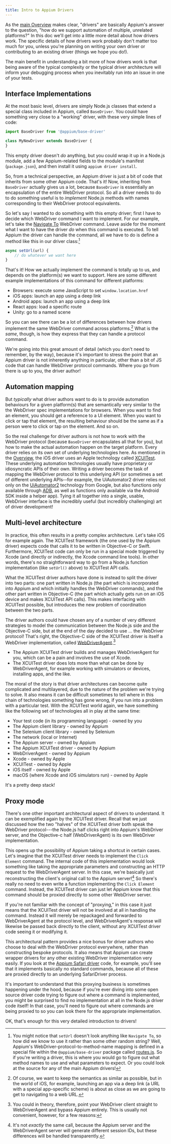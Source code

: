 ```yaml
---
title: Intro to Appium Drivers
---
```


As the [main Overview](index.md) makes clear, "drivers" are basically Appium's answer to the
question, "how do we support automation of multiple, unrelated platforms?" In this doc we'll get
into a little more detail about how drivers work. The specific details of how drivers work probably
don't matter too much for you, unless you're planning on writing your own driver or contributing to
an existing driver (things we hope you do!).

The main benefit in understanding a bit more of how drivers work is that being aware of the typical
complexity or the typical driver architecture will inform your debugging process when you
inevitably run into an issue in one of your tests.

## Interface Implementations

At the most basic level, drivers are simply Node.js classes that extend a special class included in
Appium, called `BaseDriver`. You could have something very close to a "working" driver, with these
very simple lines of code:

```js
import BaseDriver from '@appium/base-driver'

class MyNewDriver extends BaseDriver {
}
```

This empty driver doesn't *do* anything, but you could wrap it up in a Node.js module, add a few
Appium-related fields to the module's manifest (`package.json`), and then install it using `appium
driver install`.

So, from a technical perspective, an Appium driver is just a bit of code that inherits from some
other Appium code. That's it! Now, inheriting from `BaseDriver` actually gives us a lot, because
`BaseDriver` is essentially an encapsulation of the entire WebDriver protocol. So all a driver
needs to do to do something useful is to *implement* Node.js methods with names corresponding to
their WebDriver protocol equivalents.

So let's say I wanted to do something with this empty driver; first I have to decide which
WebDriver command I want to implement. For our example, let's take the [Navigate
To](https://www.w3.org/TR/webdriver1/#navigate-to) WebDriver command. Leave aside for the moment
what I want to have the driver *do* when this command is executed. To tell Appium the driver can
handle the command, all we have to do is define a method like this in our driver class:[^1]

```js
async setUrl(url) {
    // do whatever we want here
}
```

[^1]: You might notice that `setUrl` doesn't look anything like `Navigate To`, so how did we know
  to use it rather than some other random string? Well, Appium's WebDriver-protocol-to-method-name
  mapping is defined in a special file within the `@appium/base-driver` package called
  [routes.js](https://github.com/appium/appium/blob/2.0/packages/base-driver/lib/protocol/routes.js).
  So if you're writing a driver, this is where you would go to figure out what method names to use
  and what parameters to expect. Or you could look at the source for any of the main Appium
  drivers!

That's it! How we actually implement the command is totally up to us, and depends on the
platform(s) we want to support. Here are some different example implementations of this command for
different platforms:

- Browsers: execute some JavaScript to set `window.location.href`
- iOS apps: launch an app using a deep link
- Android apps: launch an app using a deep link
- React apps: load a specific route
- Unity: go to a named scene

So you can see there can be a lot of differences between how drivers implement the same WebDriver
command across platforms.[^2] What is the *same*, though, is how they express that they can handle
a protocol command.

[^2]: Of course, we want to keep the semantics as similar as possible, but in the world of iOS, for
  example, launching an app via a deep link (a URL with a special app-specific scheme) is about as
  close as we are going to get to navigating to a web URL.

We're going into this great amount of detail (which you don't need to remember, by the way),
because it's important to stress the point that an Appium driver is not inherently anything in
particular, other than a bit of JS code that can handle WebDriver protocol commands. Where you go
from there is up to you, the driver author!

## Automation mapping

But *typically* what driver authors want to do is to provide automation behaviours for a given
platform(s) that are semantically very similar to the the WebDriver spec implementations for
browsers. When you want to find an element, you should get a reference to a UI element. When you
want to click or tap that element, the resulting behaviour should be the same as if a person were
to click or tap on the element. And so on.

So the real challenge for driver authors is not how to work with the WebDriver protocol (because
`BaseDriver` encapsulates all that for you), but how to make the actual automation happen on the
target platform. Every driver relies on its own set of underlying technologies here. As mentioned
in the [Overview](index.md), the iOS driver uses an Apple technology called
[XCUITest](https://developer.apple.com/documentation/xctest/xcuielement). These underlying
automation technologies usually have proprietary or idiosyncratic APIs of their own. Writing
a driver becomes the task of mapping the WebDriver protocol to this underlying API (or sometimes
a set of different underlying APIs--for example, the UiAutomator2 driver relies not only on the
[UiAutomator2](https://developer.android.com/training/testing/other-components/ui-automator)
technology from Google, but also functions only available through
[ADB](https://developer.android.com/studio/command-line/adb), as well as functions only available
via the Android SDK inside a helper app). Tying it all together into a single, usable, WebDriver
interface is the incredibly useful (but incredibly challenging) art of driver development!

## Multi-level architecture

In practice, this often results in a pretty complex architecture. Let's take iOS for example again.
The XCUITest framework (the one used by the Appium driver) expects code that calls it to be written
in Objective-C or Swift. Furthermore, XCUITest code can only be run in a special mode triggered by
Xcode (and directly or indirectly, the Xcode command line tools). In other words, there's no
straightforward way to go from a Node.js function implementation (like `setUrl()` above) to
XCUITest API calls.

What the XCUITest driver authors have done is instead to split the driver into two parts: one part
written in Node.js (the part which is incorporated into Appium and which initially handles the
WebDriver commands), and the other part written in Objective-C (the part which actually gets run on
an iOS device and makes XCUITest API calls). This makes interfacing with XCUITest possible, but
introduces the new problem of coordination between the two parts.

The driver authors could have chosen any of a number of very different strategies to model the
communication between the Node.js side and the Objective-C side, but at the end of the day decided
to use ... the WebDriver protocol! That's right, the Objective-C side of the XCUITest driver is
itself a WebDriver implementation, called
[WebDriverAgent](https://github.com/appium/webdriveragent).[^3]

[^3]: You could in theory, therefore, point your WebDriver client straight to WebDriverAgent and
  bypass Appium entirely. This is usually not convenient, however, for a few reasons:

  - The Appium XCUITest driver builds and manages WebDriverAgent for you, which can be a pain and
    involves the use of Xcode.
  - The XCUITest driver does lots more than what can be done by WebDriverAgent, for example working
    with simulators or devices, installing apps, and the like.

The moral of the story is that driver architectures can become quite complicated and multilayered,
due to the nature of the problem we're trying to solve. It also means it can be difficult sometimes
to tell where in this chain of technologies something has gone wrong, if you run into a problem
with a particular test. With the XCUITest world again, we have something like the following set of
technologies all in play at the same time:

- Your test code (in its programming language) - owned by you
- The Appium client library - owned by Appium
- The Selenium client library - owned by Selenium
- The network (local or Internet)
- The Appium server - owned by Appium
- The Appium XCUITest driver - owned by Appium
- WebDriverAgent - owned by Appium
- Xcode - owned by Apple
- XCUITest - owned by Apple
- iOS itself - owned by Apple
- macOS (where Xcode and iOS simulators run) - owned by Apple

It's a pretty deep stack!

## Proxy mode

There's one other important architectural aspect of drivers to understand. It can be exemplified
again by the XCUITest driver. Recall that we just discussed how the two "halves" of the XCUITest
driver both speak the WebDriver protocol---the Node.js half clicks right into Appium's WebDriver
server, and the Objective-c half (WebDriverAgent) is its own WebDriver implementation.

This opens up the possibility of Appium taking a shortcut in certain cases. Let's imagine that the
XCUITest driver needs to implement the `Click Element` command. The internal code of this
implementation would look something like taking the appropriate parameters and constructing an HTTP
request to the WebDriverAgent server. In this case, we're basically just reconstructing the
client's original call to the Appium server![^4] So there's really no need to even write a function
implementing the `Click Element` command. Instead, the XCUITest driver can just let Appium know
that this command should be proxied directly to some other WebDriver server.

[^4]: It's not *exactly* the same call, because the Appium server and the WebDriverAgent server
  will generate different session IDs, but these differences will be handled transparently.

If you're not familiar with the concept of "proxying," in this case it just means that the XCUITest
driver will not be involved at all in handling the command. Instead it will merely be repackaged
and forwarded to WebDriverAgent at the protocol level, and WebDriverAgent's response will likewise
be passed back directly to the client, without any XCUITest driver code seeing it or modifying it.

This architectural pattern provides a nice bonus for driver authors who choose to deal with the
WebDriver protocol everywhere, rather than constructing bespoke protocols. It also means that
Appium can create wrapper drivers for any other existing WebDriver implementation very easily. If
you look at the [Appium Safari driver](https://github.com/appium/appium-safari-driver) code, for
example, you'll see that it implements basically no standard commands, because all of these are
proxied directly to an underlying SafariDriver process.

It's important to understand that this proxying business is sometimes happening under the hood,
because if you're ever diving into some open source driver code trying to figure out where
a command is implemented, you might be surprised to find no implementation at all in the Node.js
driver code itself! In that case, you'll need to figure out where commands are being proxied to so
you can look there for the appropriate implementation.

OK, that's enough for this very detailed introduction to drivers!
